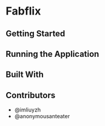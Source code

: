 # Fabflix

## Getting Started

## Running the Application

## Built With

## Contributors
+ @imliuyzh
+ @anonymousanteater

